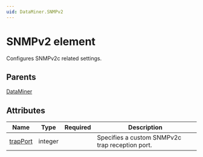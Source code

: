 ```yaml
---
uid: DataMiner.SNMPv2
---
```


# SNMPv2 element

Configures SNMPv2c related settings.

## Parents

[DataMiner](xref:DataMiner)

## Attributes

| Name | Type | Required | Description |
| --- | --- | --- | --- |
| [trapPort](xref:DataMiner.SNMPv2-trapPort) | integer |  | Specifies a custom SNMPv2c trap reception port. |
